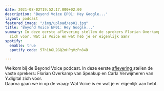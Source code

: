 ```yaml
---
date: 2021-08-02T19:52:17.000+02:00
description: 'Beyond Voice EP01: Hey Google...'
layout: podcast
featured_image: "/img/upload/ep01.jpg"
title: 'Beyond Voice EP01: Hey Google...'
summary: In deze eerste aflevering stellen de sprekers Florian Overkamp en Carla Verwijmeren
  zich voor. Wat is Voice en wat heb je er eigenlijk aan?
spotify:
  enable: true
  spotify_code: 57h1bGL2GQ2nHPgVzPn84D

---
```

Welkom bij de Beyond Voice podcast. In deze eerste [aflevering ](https://beyondvoice.fm/podcast/beyond-voice-ep01-hey-google/)stellen de vaste sprekers: Florian Overkamp van Speakup en Carla Verwijmeren van Y.digital zich voor.  
Daarna gaan we in op de vraag: Wat Voice is en wat je er eigenlijk aan hebt.